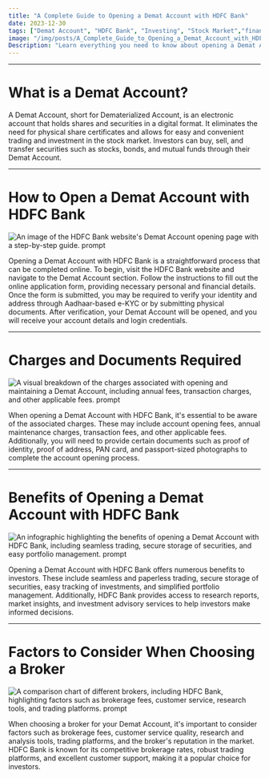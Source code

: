 ```yaml
---
title: "A Complete Guide to Opening a Demat Account with HDFC Bank"
date: 2023-12-30
tags: ["Demat Account", "HDFC Bank", "Investing", "Stock Market","finance","economics"]
image: "/img/posts/A_Complete_Guide_to_Opening_a_Demat_Account_with_HDFC_Bank/0.png"
Description: "Learn everything you need to know about opening a Demat Account with HDFC Bank, including the process, charges, benefits, and factors to consider when choosing a broker."
---
```



---
# What is a Demat Account?

A Demat Account, short for Dematerialized Account, is an electronic account that holds shares and securities in a digital format. It eliminates the need for physical share certificates and allows for easy and convenient trading and investment in the stock market. Investors can buy, sell, and transfer securities such as stocks, bonds, and mutual funds through their Demat Account.



---
# How to Open a Demat Account with HDFC Bank

![An image of the HDFC Bank website's Demat Account opening page with a step-by-step guide. prompt](/img/posts/A_Complete_Guide_to_Opening_a_Demat_Account_with_HDFC_Bank/2.png "An image of the HDFC Bank website's Demat Account opening page with a step-by-step guide.")

Opening a Demat Account with HDFC Bank is a straightforward process that can be completed online. To begin, visit the HDFC Bank website and navigate to the Demat Account section. Follow the instructions to fill out the online application form, providing necessary personal and financial details. Once the form is submitted, you may be required to verify your identity and address through Aadhaar-based e-KYC or by submitting physical documents. After verification, your Demat Account will be opened, and you will receive your account details and login credentials.



---
# Charges and Documents Required

![A visual breakdown of the charges associated with opening and maintaining a Demat Account, including annual fees, transaction charges, and other applicable fees. prompt](/img/posts/A_Complete_Guide_to_Opening_a_Demat_Account_with_HDFC_Bank/3.png "A visual breakdown of the charges associated with opening and maintaining a Demat Account, including annual fees, transaction charges, and other applicable fees.")

When opening a Demat Account with HDFC Bank, it's essential to be aware of the associated charges. These may include account opening fees, annual maintenance charges, transaction fees, and other applicable fees. Additionally, you will need to provide certain documents such as proof of identity, proof of address, PAN card, and passport-sized photographs to complete the account opening process.



---
# Benefits of Opening a Demat Account with HDFC Bank

![An infographic highlighting the benefits of opening a Demat Account with HDFC Bank, including seamless trading, secure storage of securities, and easy portfolio management. prompt](/img/posts/A_Complete_Guide_to_Opening_a_Demat_Account_with_HDFC_Bank/4.png "An infographic highlighting the benefits of opening a Demat Account with HDFC Bank, including seamless trading, secure storage of securities, and easy portfolio management.")

Opening a Demat Account with HDFC Bank offers numerous benefits to investors. These include seamless and paperless trading, secure storage of securities, easy tracking of investments, and simplified portfolio management. Additionally, HDFC Bank provides access to research reports, market insights, and investment advisory services to help investors make informed decisions.



---
# Factors to Consider When Choosing a Broker

![A comparison chart of different brokers, including HDFC Bank, highlighting factors such as brokerage fees, customer service, research tools, and trading platforms. prompt](/img/posts/A_Complete_Guide_to_Opening_a_Demat_Account_with_HDFC_Bank/5.png "A comparison chart of different brokers, including HDFC Bank, highlighting factors such as brokerage fees, customer service, research tools, and trading platforms.")

When choosing a broker for your Demat Account, it's important to consider factors such as brokerage fees, customer service quality, research and analysis tools, trading platforms, and the broker's reputation in the market. HDFC Bank is known for its competitive brokerage rates, robust trading platforms, and excellent customer support, making it a popular choice for investors.
